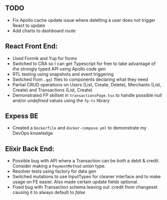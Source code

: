 ## TODO

- Fix Apollo cache update issue where delelting a user does not trigger React to update
- Add charts to dashboard route

## React Front End:

- Used Formik and Yup for forms
- Switched to CRA so I can get Typescript for free to take advantage of the strongly typed API using Apollo code gen
- RTL testing using snapshots and event triggering
- Switched from `.gql` files to components declaring what they need
- Partial CRUD operations on Users (List, Create, Delete), Merchants (List, Create) and Transactions (List, Create)
- Demonstrated FP skillset in `transactionsPage.tsx` to handle possible _null_ and/or _undefined_ values using the `fp-ts` library

## Expess BE

- Created a `Dockerfile` and `docker-compose.yml` to demonstrate my DevOps knowledge

## Elixir Back End:

- Possible bug with API where a Transaction can be _both_ a debit & credit. Consider making a `PaymentMethod` union type.
- Resolver tests using factory for data gen
- Switched mutations to use InputTypes for cleaner interface and to make usage on FE easier. Also made certain update fields optional.
- Fixed bug with Transaction schema leaving out :credit from changeset causing it to always default to _false_

